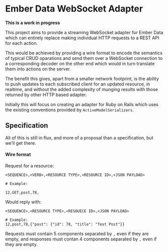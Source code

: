 # Ember Data WebSocket Adapter

**This is a work in progress**

This project aims to provide a streaming WebSocket adapter for Ember Data which can entirely replace making individual HTTP requests to a REST API for each action.

This would be achieved by providing a wire format to encode the semantics of typical CRUD oparations and send them over a WebSocket connection to a corresponding decoder on the other end which would in turn translate them into actions on the server.

The benefit this gives, apart from a smaller network footprint, is the ability to push updates to each subscribed client for an updated resource, in realtime, and without the added complexity of munging results with those returned by other HTTP based adapter.

Initially this will focus on creating an adapter for Ruby on Rails which uses the existing conventions provided by `ActiveModelSerializers`.

## Specification

All of this is still in flux, and more of a proposal than a specification, but we'll get there.

#### Wire format

Request for a resource:

```
<SEQUENCE>,<VERB>,<RESOURCE TYPE>,<RESOURCE ID>,<JSON PAYLOAD>

# Example:

12,GET,post,78,
```

Would reply with:

```
<SEQUENCE>,<RESOURCE TYPE>,<RESOUECE ID>,<JSON PAYLOAD>

# Example:
12,post,78,{"post": {"id": 78, "title": "Test Post"}}

```

Requests must contain 5 components separated by `,` even if they are empty, and responses must contan 4 components separated by `,` even if they are empty.

